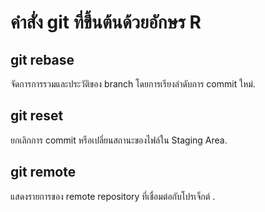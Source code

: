 # คำสั่ง git ที่ขึ้นต้นด้วยอักษร R
## git rebase
จัดการการรวมและประวัติของ branch โดยการเรียงลำดับการ commit ใหม่.

## git reset
ยกเลิกการ commit หรือเปลี่ยนสถานะของไฟล์ใน Staging Area.

## git remote
แสดงรายการของ remote repository ที่เชื่อมต่อกับโปรเจ็กต์ .
